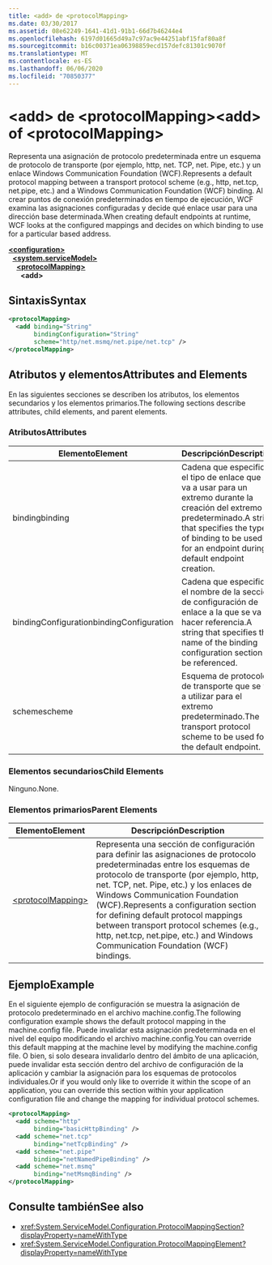 ```yaml
---
title: <add> de <protocolMapping>
ms.date: 03/30/2017
ms.assetid: 08e62249-1641-41d1-91b1-66d7b46244e4
ms.openlocfilehash: 6197d01665d49a7c97ac9e44251abf15faf80a8f
ms.sourcegitcommit: b16c00371ea06398859ecd157defc81301c9070f
ms.translationtype: MT
ms.contentlocale: es-ES
ms.lasthandoff: 06/06/2020
ms.locfileid: "70850377"
---
```

# <a name="add-of-protocolmapping"></a><span data-ttu-id="aa985-102">\<add> de \<protocolMapping></span><span class="sxs-lookup"><span data-stu-id="aa985-102">\<add> of \<protocolMapping></span></span>
<span data-ttu-id="aa985-103">Representa una asignación de protocolo predeterminada entre un esquema de protocolo de transporte (por ejemplo, http, net. TCP, net. Pipe, etc.) y un enlace Windows Communication Foundation (WCF).</span><span class="sxs-lookup"><span data-stu-id="aa985-103">Represents a default protocol mapping between a transport protocol scheme (e.g., http, net.tcp, net.pipe, etc.) and a Windows Communication Foundation (WCF) binding.</span></span> <span data-ttu-id="aa985-104">Al crear puntos de conexión predeterminados en tiempo de ejecución, WCF examina las asignaciones configuradas y decide qué enlace usar para una dirección base determinada.</span><span class="sxs-lookup"><span data-stu-id="aa985-104">When creating default endpoints at runtime, WCF looks at the configured mappings and decides on which binding to use for a particular based address.</span></span>  
  
[**\<configuration>**](../configuration-element.md)\
&nbsp;&nbsp;[**\<system.serviceModel>**](system-servicemodel.md)\
&nbsp;&nbsp;&nbsp;&nbsp;[**\<protocolMapping>**](protocolmapping.md)\
&nbsp;&nbsp;&nbsp;&nbsp;&nbsp;&nbsp;**\<add>**  
  
## <a name="syntax"></a><span data-ttu-id="aa985-105">Sintaxis</span><span class="sxs-lookup"><span data-stu-id="aa985-105">Syntax</span></span>  
  
```xml  
<protocolMapping>
  <add binding="String"
       bindingConfiguration="String"
       scheme="http/net.msmq/net.pipe/net.tcp" />
</protocolMapping>
```  
  
## <a name="attributes-and-elements"></a><span data-ttu-id="aa985-106">Atributos y elementos</span><span class="sxs-lookup"><span data-stu-id="aa985-106">Attributes and Elements</span></span>  
 <span data-ttu-id="aa985-107">En las siguientes secciones se describen los atributos, los elementos secundarios y los elementos primarios.</span><span class="sxs-lookup"><span data-stu-id="aa985-107">The following sections describe attributes, child elements, and parent elements.</span></span>  
  
### <a name="attributes"></a><span data-ttu-id="aa985-108">Atributos</span><span class="sxs-lookup"><span data-stu-id="aa985-108">Attributes</span></span>  
  
|<span data-ttu-id="aa985-109">Elemento</span><span class="sxs-lookup"><span data-stu-id="aa985-109">Element</span></span>|<span data-ttu-id="aa985-110">Descripción</span><span class="sxs-lookup"><span data-stu-id="aa985-110">Description</span></span>|  
|-------------|-----------------|  
|<span data-ttu-id="aa985-111">binding</span><span class="sxs-lookup"><span data-stu-id="aa985-111">binding</span></span>|<span data-ttu-id="aa985-112">Cadena que especifica el tipo de enlace que se va a usar para un extremo durante la creación del extremo predeterminado.</span><span class="sxs-lookup"><span data-stu-id="aa985-112">A string that specifies the type of binding to be used for an endpoint during default endpoint creation.</span></span>|  
|<span data-ttu-id="aa985-113">bindingConfiguration</span><span class="sxs-lookup"><span data-stu-id="aa985-113">bindingConfiguration</span></span>|<span data-ttu-id="aa985-114">Cadena que especifica el nombre de la sección de configuración de enlace a la que se va a hacer referencia.</span><span class="sxs-lookup"><span data-stu-id="aa985-114">A string that specifies the name of the binding configuration section to be referenced.</span></span>|  
|<span data-ttu-id="aa985-115">scheme</span><span class="sxs-lookup"><span data-stu-id="aa985-115">scheme</span></span>|<span data-ttu-id="aa985-116">Esquema de protocolos de transporte que se va a utilizar para el extremo predeterminado.</span><span class="sxs-lookup"><span data-stu-id="aa985-116">The transport protocol scheme to be used for the default endpoint.</span></span>|  
  
### <a name="child-elements"></a><span data-ttu-id="aa985-117">Elementos secundarios</span><span class="sxs-lookup"><span data-stu-id="aa985-117">Child Elements</span></span>  
 <span data-ttu-id="aa985-118">Ninguno.</span><span class="sxs-lookup"><span data-stu-id="aa985-118">None.</span></span>  
  
### <a name="parent-elements"></a><span data-ttu-id="aa985-119">Elementos primarios</span><span class="sxs-lookup"><span data-stu-id="aa985-119">Parent Elements</span></span>  
  
|<span data-ttu-id="aa985-120">Elemento</span><span class="sxs-lookup"><span data-stu-id="aa985-120">Element</span></span>|<span data-ttu-id="aa985-121">Descripción</span><span class="sxs-lookup"><span data-stu-id="aa985-121">Description</span></span>|  
|-------------|-----------------|  
|[\<protocolMapping>](protocolmapping.md)|<span data-ttu-id="aa985-122">Representa una sección de configuración para definir las asignaciones de protocolo predeterminadas entre los esquemas de protocolo de transporte (por ejemplo, http, net. TCP, net. Pipe, etc.) y los enlaces de Windows Communication Foundation (WCF).</span><span class="sxs-lookup"><span data-stu-id="aa985-122">Represents a configuration section for defining default protocol mappings between transport protocol schemes (e.g., http, net.tcp, net.pipe, etc.) and Windows Communication Foundation (WCF) bindings.</span></span>|  
  
## <a name="example"></a><span data-ttu-id="aa985-123">Ejemplo</span><span class="sxs-lookup"><span data-stu-id="aa985-123">Example</span></span>  
 <span data-ttu-id="aa985-124">En el siguiente ejemplo de configuración se muestra la asignación de protocolo predeterminado en el archivo machine.config.</span><span class="sxs-lookup"><span data-stu-id="aa985-124">The following configuration example shows the default protocol mapping in the machine.config file.</span></span> <span data-ttu-id="aa985-125">Puede invalidar esta asignación predeterminada en el nivel del equipo modificando el archivo machine.config.</span><span class="sxs-lookup"><span data-stu-id="aa985-125">You can override this default mapping at the machine level by modifying the machine.config file.</span></span> <span data-ttu-id="aa985-126">O bien, si solo deseara invalidarlo dentro del ámbito de una aplicación, puede invalidar esta sección dentro del archivo de configuración de la aplicación y cambiar la asignación para los esquemas de protocolos individuales.</span><span class="sxs-lookup"><span data-stu-id="aa985-126">Or if you would only like to override it within the scope of an application, you can override this section within your application configuration file and change the mapping for individual protocol schemes.</span></span>  
  
```xml  
<protocolMapping>
  <add scheme="http"
       binding="basicHttpBinding" />
  <add scheme="net.tcp"
       binding="netTcpBinding" />
  <add scheme="net.pipe"
       binding="netNamedPipeBinding" />
  <add scheme="net.msmq"
       binding="netMsmqBinding" />
</protocolMapping>
```  
  
## <a name="see-also"></a><span data-ttu-id="aa985-127">Consulte también</span><span class="sxs-lookup"><span data-stu-id="aa985-127">See also</span></span>

- <xref:System.ServiceModel.Configuration.ProtocolMappingSection?displayProperty=nameWithType>
- <xref:System.ServiceModel.Configuration.ProtocolMappingElement?displayProperty=nameWithType>
